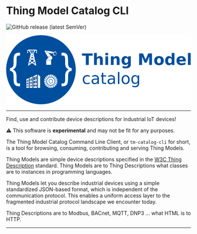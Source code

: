 # Thing Model Catalog CLI

![GitHub release (latest SemVer)](https://img.shields.io/github/v/release/hadjian/tm-catalog-cli)

<img src="https://github.com/hadjian/tm-catalog-cli/raw/main/docs/media/tm-catalog-logo.svg" style="width: 100">

---
Find, use and contribute device descriptions for industrial IoT devices!

⚠ This software is **experimental** and may not be fit for any purposes. 

The Thing Model Catalog Command Line Client, or ```tm-catalog-cli``` for short, is a tool for browsing, consuming, contributing and serving Thing Models.

Thing Models are simple device descriptions specified in the [W3C Thing Description][1] standard. Thing Models are to Thing Descriptions what classes are to instances in programming languages.

Thing Models let you describe industrial devices using a simple standardized JSON-based format, which is independent of the communication protocol. This enables a uniform access layer to the fragmented industrial protocol landscape we encounter today.

Thing Descriptions are to Modbus, BACnet, MQTT, DNP3 ... what HTML is to HTTP.

---















[1]: https://www.w3.org/TR/wot-thing-description11/

